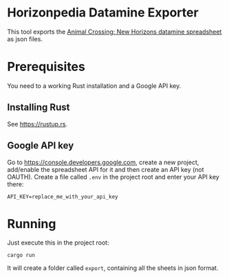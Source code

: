 # Horizonpedia Datamine Exporter

This tool exports the [Animal Crossing: New Horizons datamine spreadsheet](https://docs.google.com/spreadsheets/d/13d_LAJPlxMa_DubPTuirkIV4DERBMXbrWQsmSh8ReK4) as json files.

# Prerequisites
You need to a working Rust installation and a Google API key.

## Installing Rust
See https://rustup.rs.

## Google API key
Go to https://console.developers.google.com, create a new project, add/enable the spreadsheet API for it and then create an API key (not OAUTH).
Create a file called `.env` in the project root and enter your API key there:

```
API_KEY=replace_me_with_your_api_key
```

# Running
Just execute this in the project root:
```
cargo run
```

It will create a folder called `export`, containing all the sheets in json format.
